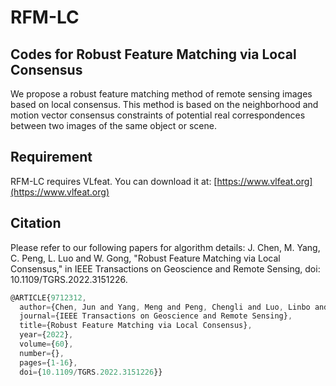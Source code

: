 # RFM-LC
## Codes for Robust Feature Matching via Local Consensus
We propose a robust feature matching method of remote sensing images based on local consensus. This method is based on the neighborhood and motion vector consensus constraints of potential real correspondences between two images of the same object or scene. 
## Requirement
RFM-LC requires VLfeat. You can download it at: [https://www.vlfeat.org](https://www.vlfeat.org)
## Citation
Please refer to our following papers for algorithm details:
J. Chen, M. Yang, C. Peng, L. Luo and W. Gong, "Robust Feature Matching via Local Consensus," in IEEE Transactions on Geoscience and Remote Sensing, doi: 10.1109/TGRS.2022.3151226.
```javascript
@ARTICLE{9712312,
  author={Chen, Jun and Yang, Meng and Peng, Chengli and Luo, Linbo and Gong, Wenping},
  journal={IEEE Transactions on Geoscience and Remote Sensing}, 
  title={Robust Feature Matching via Local Consensus}, 
  year={2022},
  volume={60},
  number={},
  pages={1-16},
  doi={10.1109/TGRS.2022.3151226}}
```
